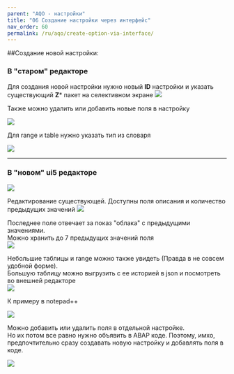 ```yaml
---
parent: "AQO - настройки"
title: "06 Создание настройки через интерфейс"
nav_order: 60
permalink: /ru/aqo/create-option-via-interface/
---
```


##Создание новой настройки:

### B "старом" редакторе

 Для создания новой настройки нужно новый **ID** настройки и указать существующий **Z*** пакет на селективном экране
 ![](https://raw.githubusercontent.com/wiki/bizhuka/aqo/src/06_create_old.png)

 Также можно удалить или добавить новые поля в настройку 
 
 ![](https://raw.githubusercontent.com/wiki/bizhuka/aqo/src/06_add_param_old.png)

Для range и table нужно указать тип из словаря

![](https://raw.githubusercontent.com/wiki/bizhuka/aqo/src/06_add_range.png)

***

### B "новом" ui5 редакторе
 ![](https://raw.githubusercontent.com/wiki/bizhuka/aqo/src/06_create_ui5.png)
 
Редактирование существующей. Доступны поля описания и количество предыдущих значений
 ![](https://raw.githubusercontent.com/wiki/bizhuka/aqo/src/06_edit_ui5.png)
 
Последнее поле отвечает за показ "облака" с предыдущими значениями.\
Можно хранить до 7 предыдущих значений поля\
 ![](https://raw.githubusercontent.com/wiki/bizhuka/aqo/src/06_prev_values.png) 
 
Небольшие таблицы и range можно также увидеть (Правда в не совсем удобной форме).\
Большую таблицу можно выгрузить с ее историей в json и посмотреть во внешней редакторе\
![](https://raw.githubusercontent.com/wiki/bizhuka/aqo/src/06_prev_range.png) 

К примеру в notepad++

![](https://raw.githubusercontent.com/wiki/bizhuka/aqo/src/06_notepad_2plus.png)

Можно добавить или удалить поля в отдельной настройке.\
Но их потом все равно нужно объявить в ABAP коде. Поэтому, имхо, предпочтительно сразу создавать новую настройку и добавлять поля в коде.

![](https://raw.githubusercontent.com/wiki/bizhuka/aqo/src/06_add_param.png)